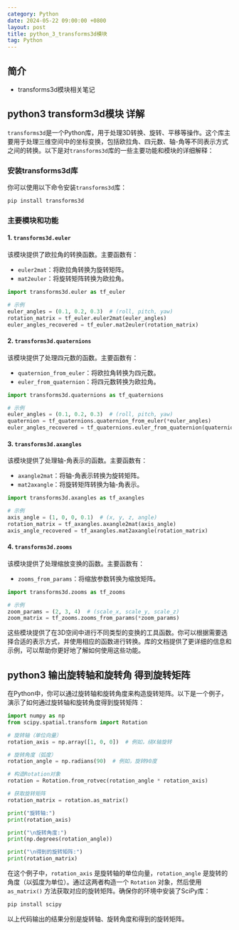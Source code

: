 ```yaml
---
category: Python
date: 2024-05-22 09:00:00 +0800
layout: post
title: python_3_transforms3d模块
tag: Python
---
```

## 简介

+ transforms3d模块相关笔记

## python3 transform3d模块 详解

`transforms3d`是一个Python库，用于处理3D转换、旋转、平移等操作。这个库主要用于处理三维空间中的坐标变换，包括欧拉角、四元数、轴-角等不同表示方式之间的转换。以下是对`transforms3d`库的一些主要功能和模块的详细解释：

### 安装transforms3d库

你可以使用以下命令安装`transforms3d`库：

```bash
pip install transforms3d
```

### 主要模块和功能

#### 1. `transforms3d.euler`

该模块提供了欧拉角的转换函数。主要函数有：

- `euler2mat`：将欧拉角转换为旋转矩阵。
- `mat2euler`：将旋转矩阵转换为欧拉角。

```python
import transforms3d.euler as tf_euler

# 示例
euler_angles = (0.1, 0.2, 0.3)  # (roll, pitch, yaw)
rotation_matrix = tf_euler.euler2mat(euler_angles)
euler_angles_recovered = tf_euler.mat2euler(rotation_matrix)
```

#### 2. `transforms3d.quaternions`

该模块提供了处理四元数的函数。主要函数有：

- `quaternion_from_euler`：将欧拉角转换为四元数。
- `euler_from_quaternion`：将四元数转换为欧拉角。

```python
import transforms3d.quaternions as tf_quaternions

# 示例
euler_angles = (0.1, 0.2, 0.3)  # (roll, pitch, yaw)
quaternion = tf_quaternions.quaternion_from_euler(*euler_angles)
euler_angles_recovered = tf_quaternions.euler_from_quaternion(quaternion)
```

#### 3. `transforms3d.axangles`

该模块提供了处理轴-角表示的函数。主要函数有：

- `axangle2mat`：将轴-角表示转换为旋转矩阵。
- `mat2axangle`：将旋转矩阵转换为轴-角表示。

```python
import transforms3d.axangles as tf_axangles

# 示例
axis_angle = (1, 0, 0, 0.1)  # (x, y, z, angle)
rotation_matrix = tf_axangles.axangle2mat(axis_angle)
axis_angle_recovered = tf_axangles.mat2axangle(rotation_matrix)
```

#### 4. `transforms3d.zooms`

该模块提供了处理缩放变换的函数。主要函数有：

- `zooms_from_params`：将缩放参数转换为缩放矩阵。

```python
import transforms3d.zooms as tf_zooms

# 示例
zoom_params = (2, 3, 4)  # (scale_x, scale_y, scale_z)
zoom_matrix = tf_zooms.zooms_from_params(*zoom_params)
```

这些模块提供了在3D空间中进行不同类型的变换的工具函数。你可以根据需要选择合适的表示方式，并使用相应的函数进行转换。库的文档提供了更详细的信息和示例，可以帮助你更好地了解如何使用这些功能。

## python3 输出旋转轴和旋转角 得到旋转矩阵

在Python中，你可以通过旋转轴和旋转角度来构造旋转矩阵。以下是一个例子，演示了如何通过旋转轴和旋转角度得到旋转矩阵：

```python
import numpy as np
from scipy.spatial.transform import Rotation

# 旋转轴（单位向量）
rotation_axis = np.array([1, 0, 0])  # 例如，绕X轴旋转

# 旋转角度（弧度）
rotation_angle = np.radians(90)  # 例如，旋转90度

# 构造Rotation对象
rotation = Rotation.from_rotvec(rotation_angle * rotation_axis)

# 获取旋转矩阵
rotation_matrix = rotation.as_matrix()

print("旋转轴:")
print(rotation_axis)

print("\n旋转角度:")
print(np.degrees(rotation_angle))

print("\n得到的旋转矩阵:")
print(rotation_matrix)
```

在这个例子中，`rotation_axis` 是旋转轴的单位向量，`rotation_angle` 是旋转的角度（以弧度为单位）。通过这两者构造一个 `Rotation` 对象，然后使用 `as_matrix()` 方法获取对应的旋转矩阵。确保你的环境中安装了SciPy库：

```bash
pip install scipy
```

以上代码输出的结果分别是旋转轴、旋转角度和得到的旋转矩阵。